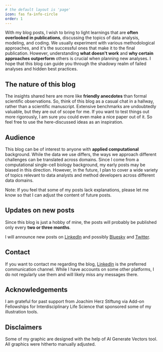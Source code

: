 ```yaml
---
# the default layout is 'page'
icon: fas fa-info-circle
order: 1
---
```


With my blog posts, I wish to bring to light learnings that are 
**often overlooked in publications**, discussing the topics of 
data analysis, modeling, and coding. 
We usually experiment with various 
methodological approaches, and it's the successful ones that make it to 
the final publication. However, understanding **what doesn't work** and 
**why certain approaches outperform** others is crucial when planning new analyses. 
I hope that this blog can guide you through the shadowy realm of failed 
analyses and hidden best practices.

## The nature of this blog

The insights shared here are more like **friendly anecdotes** 
than formal scientific observations. So, think of this blog as a casual chat 
in a hallway, rather than a scientific manuscript.
Extensive benchmarks are undoubtedly valuable, but they are out of scope for me. 
If you want to test things out more rigorously, I am sure you could even make 
a nice paper out of it. So feel free to use the here-discussed ideas 
as an inspiration.

## Audience

This blog can be of interest to anyone with **applied computational** background. 
While the data we use differs, the ways we approach different challenges 
can be translated across domains. 
Since I come from a computational single-cell biology background, 
my early posts may be biased in this direction. 
However, in the future, I plan to cover a wide variety of topics relevant to 
data analysts and method developers across different data domains. 


Note: If you feel that some of my posts lack explanations, 
please let me know so that I can adjust the content of future posts.

## Updates on new posts

Since this blog is just a hobby of mine, 
the posts will probably be published only every **two or three months**.

I will announce new posts on 
[LinkedIn](https://www.linkedin.com/in/karin-hrovatin-3817a6150/) 
and possibly 
[Bluesky](https://bsky.app/profile/khrovatin.bsky.social) and 
[Twitter](https://x.com/KHrovatin).

## Contact

If you want to contact me regarding the blog, 
[LinkedIn](https://www.linkedin.com/in/karin-hrovatin-3817a6150/) 
is the preferred communication channel. 
While I have accounts on some other platforms, 
I do not regularly use them and will likely miss any 
messages there.

## Acknowledgements

I am grateful for past support from Joachim Herz Stiftung via 
Add-on Fellowships for Interdisciplinary Life Science that sponsored some 
of my illustration tools.

## Disclaimers

Some of my graphic are designed with the help of AI Generate Vectors tool. 
All graphics were hitherto manually adjusted.


